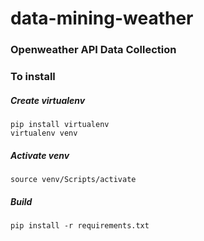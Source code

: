 # data-mining-weather

### Openweather API Data Collection

### To install

##### Create virtualenv
```
pip install virtualenv
virtualenv venv
```
##### Activate venv
```
source venv/Scripts/activate
```
##### Build
```
pip install -r requirements.txt